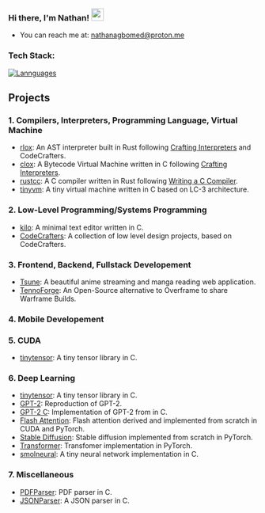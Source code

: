
### Hi there, I'm Nathan! <img src="https://emojis.slackmojis.com/emojis/images/1536351075/4594/blob-wave.gif" width="25"/>

- You can reach me at: nathanagbomed@proton.me

### Tech Stack:

[![Lannguages](https://skillicons.dev/icons?i=c,cpp,rust,python,ts)](https://skillicons.dev)


## Projects

### 1. Compilers, Interpreters, Programming Language, Virtual Machine
 - [rlox](https://github.com/Meillaya/rlox): An AST interpreter built in Rust following [Crafting Interpreters](https://www.craftinginterpreters.com/) and CodeCrafters.
 - [clox](https://github.com/Meillaya/clox): A Bytecode Virtual Machine written in C following [Crafting Interpreters](https://www.craftinginterpreters.com/).
 - [rustcc](https://github.com/Meillaya/rustcc): A C compiler written in Rust following [Writing a C Compiler](https://norasandler.com/book/#tips-on-extra-credit-features).
 - [tinyvm](https://github.com/Meillaya/vmc): A tiny virtual machine written in C based on LC-3 architecture.

### 2. Low-Level Programming/Systems Programming
 - [kilo](https://github.com/Meillaya/kilo): A minimal text editor written in C.
 - [CodeCrafters](https://github.com/Meillaya/CodeCrafters): A collection of low level design projects, based on CodeCrafters.

### 3. Frontend, Backend, Fullstack Developement
 - [Tsune](https://github.com/Meillaya/Tsune): A beautiful anime streaming and manga reading web application.
 - [TennoForge](https://github.com/Meillaya/TennoForge): An Open-Source alternative to Overframe to share Warframe Builds.

### 4. Mobile Developement

### 5. CUDA
- [tinytensor](https://github.com/Meillaya/tinytensor): A tiny tensor library in C.

### 6. Deep Learning
 - [tinytensor](https://github.com/Meillaya/tinytensor): A tiny tensor library in C.
 - [GPT-2](https://github.com/Meillaya/gpt-2): Reproduction of GPT-2.
 - [GPT-2 C](https://github.com/Meillaya/gpt2-C): Implementation of GPT-2 from in C.
 - [Flash Attention](https://github.com/Meillaya/flash-attention): Flash attention derived and implemented from scratch in CUDA and PyTorch.
 - [Stable Diffusion](https://github.com/Meillaya/stable-diffusion): Stable diffusion implemented from scratch in PyTorch.
 - [Transformer](https://github.com/Meillaya/transformer): Transfomer implementation in PyTorch.
 - [smolneural](https://github.com/Meillaya/smol-neural-network): A tiny neural network implementation in C.
 
### 7. Miscellaneous
  - [PDFParser](https://github.com/Meillaya/PDFParser): PDF parser in C.
  - [JSONParser](https://github.com/Meillaya/JSONParser-C): A JSON parser in C.
